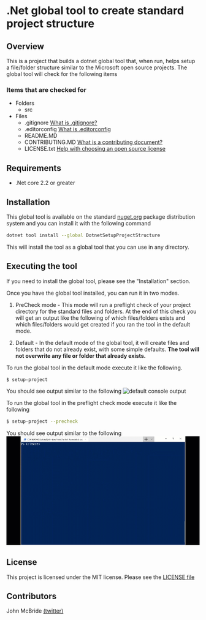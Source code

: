 # .Net global tool to create standard project structure

## Overview

This is a project that builds a dotnet global tool that, when run, helps setup a file/folder structure similar to the Microsoft open source projects. The global tool will check for the following items

### Items that are checked for
- Folders
    - src
- Files
    - .gitignore [What is .gitignore?](https://git-scm.com/docs/gitignore)
    - .editorconfig [What is .editorconfig](https://editorconfig.org/)
    - README.MD
    - CONTRIBUTING.MD [What is a contributing document?](https://github.blog/2012-09-17-contributing-guidelines/)
    - LICENSE.txt [Help with choosing an open source license](http://www.choosealicense.com)

## Requirements

- .Net core 2.2 or greater

## Installation

This global tool is available on the standard [nuget.org](https://www.nuget.org/packages/DotnetSetupProjectStructure/) package distribution system and you can install it with the following command

```sh
dotnet tool install --global DotnetSetupProjectStructure
```

This will install the tool as a global tool that you can use in any directory.

## Executing the tool

If you need to install the global tool, please see the "Installation" section.

Once you have the global tool installed, you can run it in two modes.
1. PreCheck mode - This mode will run a preflight check of your project directory for the standard files and folders. At the end of this check you will get an output like the following of which files/folders exists and which files/folders would get created if you ran the tool in the default mode.

2. Default - In the default mode of the global tool, it will create files and folders that do not already exist, with some simple defaults. **The tool will not overwrite any file or folder that already exists.**

To run the global tool in the default mode execute it like the following.
```sh
$ setup-project
```
You should see output similar to the following
![default console output](images\output-default.gif)

To run the global tool in the preflight check mode execute it like the following
```sh
$ setup-project --precheck
```
You should see output similar to the following
![preflight check output](images\output-precheck.gif)

## License

This project is licensed under the MIT license. Please see the [LICENSE file](./LICENSE)

## Contributors

John McBride [(twitter)](https://www.twitter.com/johnmcbride)